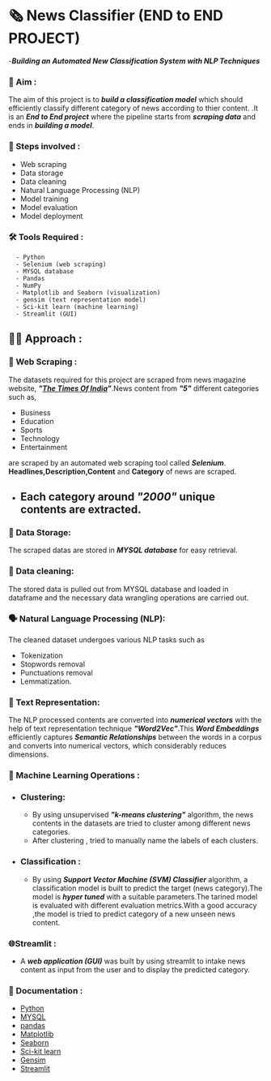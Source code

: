 # 🗞️ **News Classifier** (END to END PROJECT)
-***Building an Automated New Classification System with NLP Techniques***

### 🎯 Aim :
 The aim of this project is to ***build a  classification model*** which should efficiently classify different category of news according to thier content. .It is an ***End to End project*** where the pipeline starts from ***scraping data*** and ends in ***building a model***.

### 🐾 Steps involved :

-  Web scraping
-  Data storage
-  Data cleaning
-  Natural Language Processing (NLP)
-  Model training
-  Model evaluation
-  Model deployment

### 🛠️ Tools Required :
      - Python
      - Selenium (web scraping)
      - MYSQL database
      - Pandas
      - NumPy
      - Matplotlib and Seaborn (visualization)
      - gensim (text representation model)
      - Sci-kit learn (machine learning)
      - Streamlit (GUI)
## 👨‍💻 Approach :
### 💎 Web Scraping :
 The datasets required for this project are scraped from news magazine website, ***"[The Times Of India](https://timesofindia.indiatimes.com/)"***.News content from ***"5"*** different categories such as,

- Business 
- Education
- Sports
- Technology
- Entertainment

are scraped by an automated web scraping tool called ***Selenium***. **Headlines,Description,Content** and **Category** of news are scraped.
- ## Each category around ***"2000"*** unique contents are extracted.
### 📂 Data Storage:
   The scraped datas are stored in  ***MYSQL database*** for easy retrieval.
### 🧹 Data cleaning:
  The stored data is pulled out from MYSQL database and loaded in dataframe and the necessary data wrangling operations are carried out.
### 🗣️ Natural Language Processing (NLP):
The cleaned dataset undergoes various NLP tasks such as 
- Tokenization
- Stopwords removal
- Punctuations removal
- Lemmatization.
### 🔢 Text Representation:
The NLP processed contents are converted into ***numerical vectors*** with the help of text representation technique ***"Word2Vec"***.This ***Word Embeddings*** efficiently captures ***Semantic Relationships*** between the words in a corpus and converts into numerical vectors, which considerably reduces dimensions.
### 🤖 Machine Learning Operations :
 - ### Clustering:
     - By using unsupervised ***"k-means clustering"*** algorithm, the news contents in the datasets are tried to cluster among different news categories.
     - After clustering , tried to manually name the labels of each clusters. 
 - ### Classification :
     - By using ***Support Vector Machine (SVM) Classifier*** algorithm, a classification model is built to predict the target (news category).The model is ***hyper tuned*** with a suitable parameters.The tarined model is evaluated with different evaluation metrics.With a good accuracy ,the model is tried to predict category of a new unseen news content.
### 🌐Streamlit :
 - A ***web application (GUI)*** was built by using streamlit to intake news content as input from the user and to display the predicted category.

### 📰 Documentation :

- [Python](https://docs.python.org/3/)
- [MYSQL](https://dev.mysql.com/doc/)
- [pandas](https://pandas.pydata.org/docs/)
- [Matplotlib](https://matplotlib.org/stable/index.html)
- [Seaborn](https://seaborn.pydata.org/)
- [Sci-kit learn](https://scikit-learn.org/stable/)
- [Gensim](https://radimrehurek.com/gensim/auto_examples/index.html)
- [Streamlit](https://docs.streamlit.io/)
